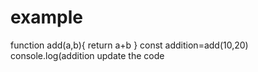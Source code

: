 # example
function add(a,b){
return a+b
}
const addition=add(10,20)
console.log(addition
update the code

